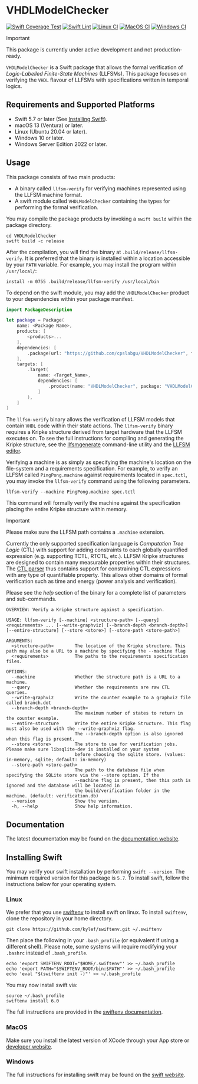 # VHDLModelChecker
[![Swift Coverage Test](https://github.com/CPSLabGU/VHDLModelChecker/actions/workflows/cov.yml/badge.svg)](https://github.com/CPSLabGU/VHDLModelChecker/actions/workflows/cov.yml)
[![Swift Lint](https://github.com/CPSLabGU/VHDLModelChecker/actions/workflows/swiftlint.yml/badge.svg)](https://github.com/CPSLabGU/VHDLModelChecker/actions/workflows/swiftlint.yml)
[![Linux CI](https://github.com/CPSLabGU/VHDLModelChecker/actions/workflows/ci-linux.yml/badge.svg)](https://github.com/CPSLabGU/VHDLModelChecker/actions/workflows/ci-linux.yml)
[![MacOS CI](https://github.com/CPSLabGU/VHDLModelChecker/actions/workflows/ci-macOS.yml/badge.svg)](https://github.com/CPSLabGU/VHDLModelChecker/actions/workflows/ci-macOS.yml)
[![Windows CI](https://github.com/CPSLabGU/VHDLModelChecker/actions/workflows/ci-windows.yml/badge.svg)](https://github.com/CPSLabGU/VHDLModelChecker/actions/workflows/ci-windows.yml)

> [!IMPORTANT]
> This package is currently under active development and not production-ready.

`VHDLModelChecker` is a Swift package that allows the formal verification of *Logic-Labelled Finite-State Machines* (LLFSMs).
This package focuses on verifying the `VHDL` flavour of LLFSMs with specifications written in temporal logics.

## Requirements and Supported Platforms

- Swift 5.7 or later (See [Installing Swift](#installing-swift)).
- macOS 13 (Ventura) or later.
- Linux (Ubuntu 20.04 or later).
- Windows 10 or later.
- Windows Server Edition 2022 or later.

## Usage
This package consists of two main products:
- A binary called `llfsm-verify` for verifying machines represented using the LLFSM machine format.
- A swift module called `VHDLModelChecker` containing the types for performing the formal verification.

You may compile the package products by invoking a `swift build` within the package directory.
```shell
cd VHDLModelChecker
swift build -c release
```

After the compilation, you will find the binary at `.build/release/llfsm-verify`. It is preferred that the
binary is installed within a location accessible by your `PATH` variable. For example, you may install the
program within `/usr/local/`:
```shell
install -m 0755 .build/release/llfsm-verify /usr/local/bin
```

To depend on the swift module, you may add the `VHDLModelChecker` product to your dependencies within your
package manifest.
```swift
import PackageDescription

let package = Package(
    name: <Package Name>,
    products: [
        <products>...
    ],
    dependencies: [
        .package(url: "https://github.com/cpslabgu/VHDLModelChecker", from: "0.1.0"),
    ],
    targets: [
        .Target(
            name: <Target_Name>,
            dependencies: [
                .product(name: "VHDLModelChecker", package: "VHDLModelChecker")
            ]
        ),
    ]
)
```

The `llfsm-verify` binary allows the verification of LLFSM models that contain `VHDL` code within their
state actions. The `llfsm-verify` binary requires a Kripke structure derived from target hardware that the LLFSM
executes on. To see the full instructions for compiling and generating the Kripke structure, see the
[llfsmgenerate](https://github.com/cpslabgu/LLFSMGenerate) command-line utility and the
[LLFSM editor](https://github.com/cpslabgu/editor).

Verifying a machine is as simply as specifying the machine's location on the file-system and a requirements specification.
For example, to verify an LLFSM called `PingPong.machine` against requirements located in `spec.tctl`,
you may invoke the `llfsm-verify` command using the following parameters.

```shell
llfsm-verify --machine PingPong.machine spec.tctl
```

This command will formally verify the machine against the specification placing the entire Kripke structure within memory.

> [!IMPORTANT]
> Please make sure the LLFSM path contains a `.machine` extension.

Currently the only supported specification language is *Computation Tree Logic* (CTL) with support for adding
constraints to each globally quantified expression (e.g. supporting TCTL, RTCTL, etc.). LLFSM Kripke structures
are designed to contain many measurable properties within their structures. The [CTL parser](https://github.com/cpslabgu/TCTLParser)
thus contains support for constraining CTL expressions with any type of quantifiable property. This allows other domains of
formal verification such as time and energy (power analysis and verification).

Please see the *help* section of the binary for a complete list of parameters and sub-commands.
```shell
OVERVIEW: Verify a Kripke structure against a specification.

USAGE: llfsm-verify [--machine] <structure-path> [--query] <requirements> ... [--write-graphviz] [--branch-depth <branch-depth>] [--entire-structure] [--store <store>] [--store-path <store-path>]

ARGUMENTS:
  <structure-path>        The location of the Kripke structure. This path may also be a URL to a machine by specifying the --machine flag
  <requirements>          The paths to the requirements specification files.

OPTIONS:
  --machine               Whether the structure path is a URL to a machine.
  --query                 Whether the requirements are raw CTL queries.
  --write-graphviz        Write the counter example to a graphviz file called branch.dot
  --branch-depth <branch-depth>
                          The maximum number of states to return in the counter example.
  --entire-structure      Write the entire Kripke Structure. This flag must also be used with the --write-graphviz flag.
                          The --branch-depth option is also ignored when this flag is present.
  --store <store>         The store to use for verification jobs. Please make sure libsqlite-dev is installed on your system
                          before choosing the sqlite store. (values: in-memory, sqlite; default: in-memory)
  --store-path <store-path>
                          The path to the database file when specifying the SQLite store via the --store option. If the
                          --machine flag is present, then this path is ignored and the database will be located in
                          the build/verification folder in the machine. (default: verification.db)
  --version               Show the version.
  -h, --help              Show help information.
```

## Documentation

The latest documentation may be found on the
[documentation website](https://cpslabgu.github.io/VHDLModelChecker/).

## Installing Swift

You may verify your swift installation by performing `swift --version`. The minimum required version for
this package is `5.7`. To install swift, follow the instructions below for your operating system.

### Linux

We prefer that you use [swiftenv](https://github.com/kylef/swiftenv) to install swift on linux. To install
`swiftenv`, clone the repository in your home directory.

```shell
git clone https://github.com/kylef/swiftenv.git ~/.swiftenv
```

Then place the following in your `.bash_profile` (or equivalent if using a different shell). Please note,
some systems will require modifying your `.bashrc` instead of `.bash_profile`.

```shell
echo 'export SWIFTENV_ROOT="$HOME/.swiftenv"' >> ~/.bash_profile
echo 'export PATH="$SWIFTENV_ROOT/bin:$PATH"' >> ~/.bash_profile
echo 'eval "$(swiftenv init -)"' >> ~/.bash_profile
```

You may now install swift via:

```shell
source ~/.bash_profile
swiftenv install 6.0
```

The full instructions are provided in the
[swiftenv documentation](https://swiftenv.fuller.li/en/latest/installation.html).

### MacOS

Make sure you install the latest version of XCode through your App store or
[developer website](https://developer.apple.com/xcode/).

### Windows

The full instructions for installing swift may be found on the [swift website](https://www.swift.org/install/windows/).

